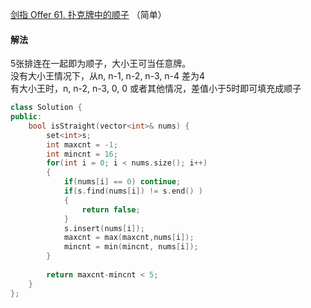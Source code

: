 [剑指 Offer 61. 扑克牌中的顺子](https://leetcode-cn.com/problems/bu-ke-pai-zhong-de-shun-zi-lcof/) （简单）

#### 解法

5张排连在一起即为顺子，大小王可当任意牌。    
没有大小王情况下，从n, n-1, n-2, n-3, n-4 差为4    
有大小王时，n, n-2, n-3, 0, 0 或者其他情况，差值小于5时即可填充成顺子    

```C++
class Solution {
public:
    bool isStraight(vector<int>& nums) {
        set<int>s;
        int maxcnt = -1;
        int mincnt = 16;
        for(int i = 0; i < nums.size(); i++)
        {
            if(nums[i] == 0) continue;
            if(s.find(nums[i]) != s.end() )
            {
                return false;
            }
            s.insert(nums[i]);
            maxcnt = max(maxcnt,nums[i]);
            mincnt = min(mincnt, nums[i]);
        }
        
        return maxcnt-mincnt < 5;
    }
};
```
